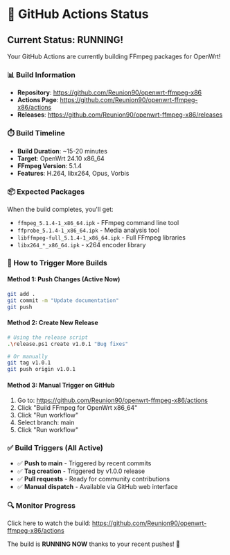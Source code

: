 # 🚀 GitHub Actions Status

## Current Status: RUNNING! 

Your GitHub Actions are currently building FFmpeg packages for OpenWrt!

### 📊 Build Information
- **Repository**: https://github.com/Reunion90/openwrt-ffmpeg-x86
- **Actions Page**: https://github.com/Reunion90/openwrt-ffmpeg-x86/actions  
- **Releases**: https://github.com/Reunion90/openwrt-ffmpeg-x86/releases

### ⏱️ Build Timeline
- **Build Duration**: ~15-20 minutes
- **Target**: OpenWrt 24.10 x86_64
- **FFmpeg Version**: 5.1.4
- **Features**: H.264, libx264, Opus, Vorbis

### 📦 Expected Packages
When the build completes, you'll get:
- `ffmpeg_5.1.4-1_x86_64.ipk` - FFmpeg command line tool
- `ffprobe_5.1.4-1_x86_64.ipk` - Media analysis tool  
- `libffmpeg-full_5.1.4-1_x86_64.ipk` - Full FFmpeg libraries
- `libx264_*_x86_64.ipk` - x264 encoder library

### 🎯 How to Trigger More Builds

#### Method 1: Push Changes (Active Now)
```bash
git add .
git commit -m "Update documentation" 
git push
```

#### Method 2: Create New Release
```bash
# Using the release script
.\release.ps1 create v1.0.1 "Bug fixes"

# Or manually
git tag v1.0.1
git push origin v1.0.1
```

#### Method 3: Manual Trigger on GitHub
1. Go to: https://github.com/Reunion90/openwrt-ffmpeg-x86/actions
2. Click "Build FFmpeg for OpenWrt x86_64" 
3. Click "Run workflow"
4. Select branch: main
5. Click "Run workflow"

### ✅ Build Triggers (All Active)
- ✅ **Push to main** - Triggered by recent commits
- ✅ **Tag creation** - Triggered by v1.0.0 release  
- ✅ **Pull requests** - Ready for community contributions
- ✅ **Manual dispatch** - Available via GitHub web interface

### 🔍 Monitor Progress
Click here to watch the build: https://github.com/Reunion90/openwrt-ffmpeg-x86/actions

The build is **RUNNING NOW** thanks to your recent pushes! 🎉
